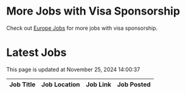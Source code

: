 # More Jobs with Visa Sponsorship

Check out [Europe Jobs](https://github.com/sureshparimi/europejobs#latest-jobs) for more jobs with visa sponsorship.

# Latest Jobs

This page is updated at November 25, 2024 14:00:37

| Job Title | Job Location | Job Link | Job Posted |
| --- | --- | --- | --- |
